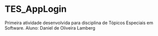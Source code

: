 # TES_AppLogin

Primeira atividade desenvolvida para disciplina de Tópicos Especiais em Software.
Aluno: Daniel de Oliveira Lamberg
